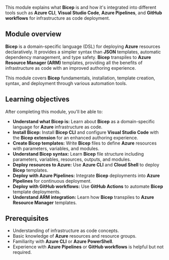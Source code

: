 This module explains what **Bicep** is and how it's integrated into different tools such as **Azure CLI**, **Visual Studio Code**, **Azure Pipelines**, and **GitHub workflows** for infrastructure as code deployment.

## Module overview

**Bicep** is a domain-specific language (DSL) for deploying **Azure** resources declaratively. It provides a simpler syntax than **JSON** templates, automatic dependency management, and type safety. **Bicep** transpiles to **Azure Resource Manager (ARM)** templates, providing all the benefits of infrastructure as code with an improved authoring experience.

This module covers **Bicep** fundamentals, installation, template creation, syntax, and deployment through various automation tools.

## Learning objectives

After completing this module, you'll be able to:

- **Understand what Bicep is:** Learn about **Bicep** as a domain-specific language for **Azure** infrastructure as code.
- **Install Bicep:** Install **Bicep CLI** and configure **Visual Studio Code** with the **Bicep extension** for an enhanced authoring experience.
- **Create Bicep templates:** Write **Bicep** files to define **Azure** resources with parameters, variables, and modules.
- **Understand Bicep syntax:** Learn **Bicep** file structure including parameters, variables, resources, outputs, and modules.
- **Deploy resources to Azure:** Use **Azure CLI** and **Cloud Shell** to deploy **Bicep** templates.
- **Deploy with Azure Pipelines:** Integrate **Bicep** deployments into **Azure Pipelines** for continuous deployment.
- **Deploy with GitHub workflows:** Use **GitHub Actions** to automate **Bicep** template deployments.
- **Understand ARM integration:** Learn how **Bicep** transpiles to **Azure Resource Manager** templates.

## Prerequisites

- Understanding of infrastructure as code concepts.
- Basic knowledge of **Azure** resources and resource groups.
- Familiarity with **Azure CLI** or **Azure PowerShell**.
- Experience with **Azure Pipelines** or **GitHub workflows** is helpful but not required.
